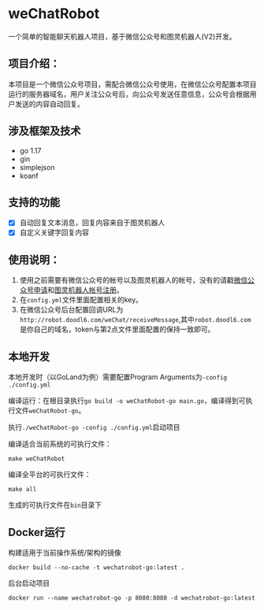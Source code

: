 # weChatRobot
一个简单的智能聊天机器人项目，基于微信公众号和图灵机器人(V2)开发。

## 项目介绍：
  本项目是一个微信公众号项目，需配合微信公众号使用，在微信公众号配置本项目运行的服务器域名，用户关注公众号后，向公众号发送任意信息，公众号会根据用户发送的内容自动回复。
  
## 涉及框架及技术
+ go 1.17
+ gin
+ simplejson
+ koanf

## 支持的功能
* [x] 自动回复文本消息，回复内容来自于图灵机器人
* [x] 自定义关键字回复内容

## 使用说明：
1. 使用之前需要有微信公众号的帐号以及图灵机器人的帐号，没有的请戳[微信公众号申请](https://mp.weixin.qq.com/cgi-bin/readtemplate?t=register/step1_tmpl&lang=zh_CN)和[图灵机器人帐号注册](http://tuling123.com/register/email.jhtml)。
2. 在`config.yml`文件里面配置相关的key。
3. 在微信公众号后台配置回调URL为`http://robot.doodl6.com/weChat/receiveMessage`,其中`robot.doodl6.com`是你自己的域名，token与第2点文件里面配置的保持一致即可。

## 本地开发
本地开发时（以GoLand为例）需要配置Program Arguments为`-config ./config.yml`

编译运行：在根目录执行`go build -o weChatRobot-go main.go`，编译得到可执行文件`weChatRobot-go`。 

执行`./weChatRobot-go -config ./config.yml`启动项目

编译适合当前系统的可执行文件：
```
make weChatRobot
```

编译全平台的可执行文件：
```
make all
```

生成的可执行文件在`bin`目录下

## Docker运行

构建适用于当前操作系统/架构的镜像
```
docker build --no-cache -t wechatrobot-go:latest .
```

后台启动项目
```
docker run --name wechatrobot-go -p 8080:8080 -d wechatrobot-go:latest
```
